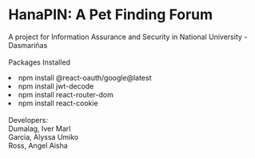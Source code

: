 # HanaPIN: A Pet Finding Forum

A project for Information Assurance and Security in National University - Dasmariñas<br/>
<br/>
Packages Installed
<li>npm install @react-oauth/google@latest</li>
<li>npm install jwt-decode</li>
<li>npm install react-router-dom</li>
<li>npm install react-cookie</li>
<br/>
Developers:<br/>
Dumalag, Iver Marl<br/>
Garcia, Alyssa Umiko<br/>
Ross, Angel Aisha<br/>


